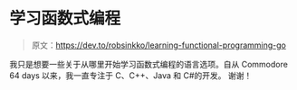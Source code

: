 # 学习函数式编程

> 原文：<https://dev.to/robsinkko/learning-functional-programming-go>

我只是想要一些关于从哪里开始学习函数式编程的语言选项。自从 Commodore 64 days 以来，我一直专注于 C、C++、Java 和 C#的开发。
谢谢！